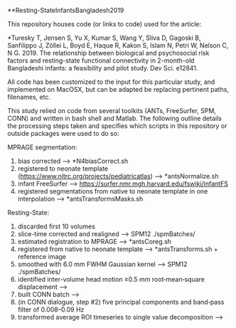 **Resting-StateInfantsBangladesh2019

This repository houses code (or links to code) used for the article:

*Turesky T, Jensen S, Yu X, Kumar S, Wang Y, Sliva D, Gagoski B, Sanfilippo J, Zöllei L, Boyd E, Haque R, Kakon S, Islam N, Petri W, Nelson C, N G. 2019. The relationship between biological and psychosocial risk factors and resting-state functional connectivity in 2-month-old Bangladeshi infants: a feasibility and pilot study. Dev Sci. e12841.

All code has been customized to the input for this particular study, and implemented on MacOSX, but can be adapted be replacing pertinent paths, filenames, etc. 

This study relied on code from several toolkits (ANTs, FreeSurfer, SPM, CONN) and written in bash shell and Matlab. The following outline details the processing steps taken and specifies which scripts in this repository or outside packages were used to do so:

MPRAGE segmentation:
1. bias corrected --> *N4biasCorrect.sh
2. registered to neonate template (https://www.nitrc.org/projects/pediatricatlas) --> *antsNormalize.sh
3. infant FreeSurfer --> https://surfer.nmr.mgh.harvard.edu/fswiki/infantFS
4. registered segmentations from native to neonate template in one interpolation --> *antsTransformsMasks.sh


Resting-State:
1. discarded first 10 volumes
1. slice-time corrected and realigned --> SPM12 ./spmBatches/
2. estimated registration to MPRAGE --> *antsCoreg.sh
3. registered from native to neonate template --> *antsTransforms.sh + reference image
4. smoothed with 6.0 mm FWHM Gaussian kernel --> SPM12 ./spmBatches/
5. identified inter-volume head motion ≥0.5 mm root‐mean‐square displacement --> 
7. built CONN batch --> 
8. (in CONN dialogue, step #2) five principal components and band‐pass filter of 0.008–0.09 Hz
10. transformed average ROI timeseries to single value decomposition -->
